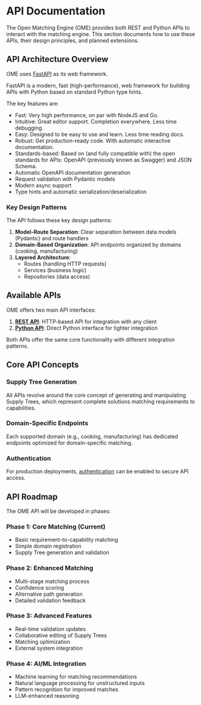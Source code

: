 # API Documentation

The Open Matching Engine (OME) provides both REST and Python APIs to interact with the matching engine. This section documents how to use these APIs, their design principles, and planned extensions.

## API Architecture Overview

OME uses [FastAPI](https://fastapi.tiangolo.com/) as its web framework.

FastAPI is a modern, fast (high-performance), web framework for building APIs with Python based on standard Python type hints.

The key features are:

- Fast: Very high performance, on par with NodeJS and Go.
- Intuitive: Great editor support. Completion everywhere. Less time debugging.
- Easy: Designed to be easy to use and learn. Less time reading docs.
- Robust: Get production-ready code. With automatic interactive documentation.
- Standards-based: Based on (and fully compatible with) the open standards for APIs: OpenAPI (previously known as Swagger) and JSON Schema.
- Automatic OpenAPI documentation generation
- Request validation with Pydantic models
- Modern async support
- Type hints and automatic serialization/deserialization

### Key Design Patterns

The API follows these key design patterns:

1. **Model-Route Separation**: Clear separation between data models (Pydantic) and route handlers
2. **Domain-Based Organization**: API endpoints organized by domains (cooking, manufacturing)
3. **Layered Architecture**: 
   - Routes (handling HTTP requests)
   - Services (business logic)
   - Repositories (data access)

## Available APIs

OME offers two main API interfaces:

1. [**REST API**](rest.md): HTTP-based API for integration with any client
2. [**Python API**](python.md): Direct Python interface for tighter integration

Both APIs offer the same core functionality with different integration patterns.

## Core API Concepts

### Supply Tree Generation

All APIs revolve around the core concept of generating and manipulating Supply Trees, which represent complete solutions matching requirements to capabilities.

### Domain-Specific Endpoints

Each supported domain (e.g., cooking, manufacturing) has dedicated endpoints optimized for domain-specific matching.

### Authentication

For production deployments, [authentication](auth.md) can be enabled to secure API access.

## API Roadmap

The OME API will be developed in phases:

### Phase 1: Core Matching (Current)

- Basic requirement-to-capability matching
- Simple domain registration
- Supply Tree generation and validation

### Phase 2: Enhanced Matching

- Multi-stage matching process
- Confidence scoring
- Alternative path generation
- Detailed validation feedback

### Phase 3: Advanced Features

- Real-time validation updates
- Collaborative editing of Supply Trees
- Matching optimization
- External system integration

### Phase 4: AI/ML Integration

- Machine learning for matching recommendations
- Natural language processing for unstructured inputs
- Pattern recognition for improved matches
- LLM-enhanced reasoning